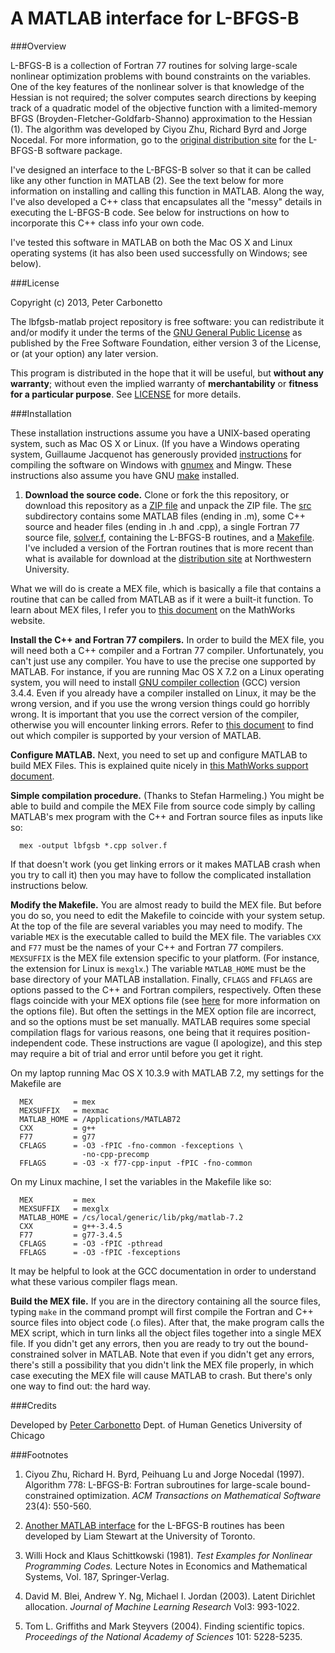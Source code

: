 # A MATLAB interface for L-BFGS-B

###Overview

L-BFGS-B is a collection of Fortran 77 routines for solving
large-scale nonlinear optimization problems with bound constraints on
the variables. One of the key features of the nonlinear solver is that
knowledge of the Hessian is not required; the solver computes search
directions by keeping track of a quadratic model of the objective
function with a limited-memory BFGS (Broyden-Fletcher-Goldfarb-Shanno)
approximation to the Hessian (1). The algorithm was developed by Ciyou
Zhu, Richard Byrd and Jorge Nocedal. For more information, go to the
[original distribution site](http://www.ece.northwestern.edu/~nocedal/lbfgsb.html)
for the L-BFGS-B software package.

I've designed an interface to the L-BFGS-B solver so that it can be
called like any other function in MATLAB (2). See the text below for
more information on installing and calling this function in
MATLAB. Along the way, I've also developed a C++ class that
encapsulates all the "messy" details in executing the L-BFGS-B
code. See below for instructions on how to incorporate this C++ class
info your own code.

I've tested this software in MATLAB on both the Mac OS X and Linux
operating systems (it has also been used successfully on Windows; see
below).

###License

Copyright (c) 2013, Peter Carbonetto

The lbfgsb-matlab project repository is free software: you can
redistribute it and/or modify it under the terms of the
[GNU General Public License](http://www.gnu.org/licenses/gpl.html) as
published by the Free Software Foundation, either version 3 of the
License, or (at your option) any later version.

This program is distributed in the hope that it will be useful, but
**without any warranty**; without even the implied warranty of
**merchantability** or **fitness for a particular purpose**. See
[LICENSE](LICENSE) for more details.

###Installation

These installation instructions assume you have a UNIX-based operating
system, such as Mac OS X or Linux. (If you have a Windows operating
system, Guillaume Jacquenot has generously provided
[instructions](Compile_LBFGSB_on_Windows.txt) for compiling the
software on Windows with [gnumex](http://gnumex.sourceforge.net) and
Mingw. These instructions also assume you have GNU
[make](http://www.gnu.org/software/make/) installed.

1. **Download the source code.** Clone or fork the this repository, or
download this repository as a
[ZIP file](http://github.com/pcarbo/lbfgsb-matlab/archive/master.zip)
and unpack the ZIP file. The [src](src) subdirectory contains some
MATLAB files (ending in .m), some C++ source and header files (ending
in .h and .cpp), a single Fortran 77 source file,
[solver.f](src/solver.f), containing the L-BFGS-B routines, and a
[Makefile](src/Makefile). I've included a version of the Fortran
routines that is more recent than what is available for download at
the
[distribution site](http://www.ece.northwestern.edu/~nocedal/lbfgsb.html)
at Northwestern University.

What we will do is create a MEX file, which is basically a file that
contains a routine that can be called from MATLAB as if it were a
built-it function. To learn about MEX files, I refer you to
[this document](http://www.mathworks.com/support/tech-notes/1600/1605.html)
on the MathWorks website.

**Install the C++ and Fortran 77 compilers.** In order to build the
MEX file, you will need both a C++ compiler and a Fortran 77
compiler. Unfortunately, you can't just use any compiler. You have to
use the precise one supported by MATLAB. For instance, if you are
running Mac OS X 7.2 on a Linux operating system, you will need to
install [GNU compiler collection](http://www.gnu.org/software/gcc)
(GCC) version 3.4.4. Even if you already have a compiler installed on
Linux, it may be the wrong version, and if you use the wrong version
things could go horribly wrong. It is important that you use the
correct version of the compiler, otherwise you will encounter linking
errors. Refer to
[this document](http://www.mathworks.com/support/tech-notes/1600/1601.html)
to find out which compiler is supported by your version of MATLAB.

**Configure MATLAB.** Next, you need to set up and configure
MATLAB to build MEX Files. This is explained quite nicely in <a
href="http://www.mathworks.com/support/tech-notes/1600/1605.html">this
MathWorks support document</a>.</p>

<p><b>Simple compilation procedure.</b> (Thanks to Stefan Harmeling.) You
  might be able to build and compile the MEX File from source code simply by
  calling MATLAB's mex program with the C++ and Fortran source files as 
  inputs like so:</p>

<p><code><pre>  mex -output lbfgsb *.cpp solver.f</pre></code></p>

<p>If that doesn't work (you get linking errors or it makes MATLAB crash 
  when you try to call it) then you may have to follow the complicated 
  installation instructions below.</p>

<p><b>Modify the Makefile.</b> You are almost ready to build the MEX
file. But before you do so, you need to edit the Makefile to coincide
with your system setup. At the top of the file are several variables
you may need to modify. The variable <code>MEX</code> is the
executable called to build the MEX file. The variables
<code>CXX</code> and <code>F77</code> must be the names of your C++
and Fortran 77 compilers. <code>MEXSUFFIX</code> is the MEX file
extension specific to your platform. (For instance, the extension for
Linux is <code>mexglx</code>.) The variable <code>MATLAB_HOME</code>
must be the base directory of your MATLAB installation. Finally,
<code>CFLAGS</code> and <code>FFLAGS</code> are options passed to the
C++ and Fortran compilers, respectively. Often these flags coincide
with your MEX options file (see <a
href="http://www.mathworks.com/support/tech-notes/1600/1605.html">here</a>
for more information on the options file). But often the settings in
the MEX option file are incorrect, and so the options must be set
manually. MATLAB requires some special compilation flags for various
reasons, one being that it requires position-independent code. These
instructions are vague (I apologize), and this step may require a bit
of trial and error until before you get it right.</p>

<p>On my laptop running Mac OS X 10.3.9 with MATLAB 7.2, my settings
for the Makefile are</p>

<p><code><pre>  MEX         = mex
  MEXSUFFIX   = mexmac
  MATLAB_HOME = /Applications/MATLAB72
  CXX         = g++
  F77         = g77 
  CFLAGS      = -O3 -fPIC -fno-common -fexceptions \
                -no-cpp-precomp 
  FFLAGS      = -O3 -x f77-cpp-input -fPIC -fno-common</pre></code></p>

<p>On my Linux machine, I set the variables in the Makefile like so:</p> 

<p><code><pre>  MEX         = mex
  MEXSUFFIX   = mexglx
  MATLAB_HOME = /cs/local/generic/lib/pkg/matlab-7.2
  CXX         = g++-3.4.5
  F77         = g77-3.4.5
  CFLAGS      = -O3 -fPIC -pthread 
  FFLAGS      = -O3 -fPIC -fexceptions</pre></code></p>

<p>It may be helpful to look at the GCC documentation in order to
understand what these various compiler flags mean.</p>

<p><b>Build the MEX file.</b> If you are in the directory containing all 
the source files, typing 
<code>make</code> in the command prompt will first compile the Fortran
and C++ source files into object code (.o files). After that, the make
program calls the MEX script, which in turn links all the object files
together into a single MEX file. If you didn't get any errors, then
you are ready to try out the bound-constrained solver in MATLAB. Note
that even if you didn't get any errors, there's still a possibility
that you didn't link the MEX file properly, in which case executing
the MEX file will cause MATLAB to crash. But there's only one way to
find out: the hard way.</p>

###Credits

Developed by [Peter Carbonetto](http://www.cs.ubc.ca/spider/pcarbo)
Dept. of Human Genetics
University of Chicago

###Footnotes

1. Ciyou Zhu, Richard H. Byrd, Peihuang Lu and Jorge Nocedal
(1997). Algorithm 778: L-BFGS-B: Fortran subroutines for large-scale
bound-constrained optimization. *ACM Transactions on Mathematical
Software* 23(4): 550-560.

2. [Another MATLAB interface](http://www.cs.toronto.edu/~liam/software.shtml)
for the L-BFGS-B routines has been developed by Liam Stewart at the
University of Toronto.

3. Willi Hock and Klaus Schittkowski (1981). *Test Examples for
Nonlinear Programming Codes.* Lecture Notes in Economics and
Mathematical Systems, Vol. 187, Springer-Verlag.

4. David M. Blei, Andrew Y. Ng, Michael I. Jordan (2003). Latent
Dirichlet allocation. *Journal of Machine Learning Research*
Vol3: 993-1022.

5. Tom L. Griffiths and Mark Steyvers (2004). Finding scientific
topics. *Proceedings of the National Academy of Sciences* 101:
5228-5235.
